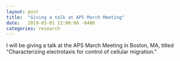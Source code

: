 ```yaml
---
layout: post
title:  "Giving a talk at APS March Meeting"
date:   2019-03-01 12:00:00 -0400
categories: research
---
```


I will be giving a talk at the APS March Meeting in Boston, MA, titled "Characterizing electrotaxis for control of cellular migration."